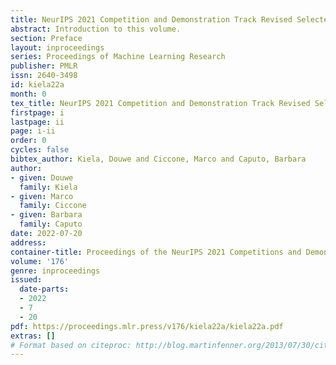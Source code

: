 ```yaml
---
title: NeurIPS 2021 Competition and Demonstration Track Revised Selected Papers
abstract: Introduction to this volume.
section: Preface
layout: inproceedings
series: Proceedings of Machine Learning Research
publisher: PMLR
issn: 2640-3498
id: kiela22a
month: 0
tex_title: NeurIPS 2021 Competition and Demonstration Track Revised Selected Papers
firstpage: i
lastpage: ii
page: i-ii
order: 0
cycles: false
bibtex_author: Kiela, Douwe and Ciccone, Marco and Caputo, Barbara
author:
- given: Douwe
  family: Kiela
- given: Marco
  family: Ciccone
- given: Barbara
  family: Caputo
date: 2022-07-20
address:
container-title: Proceedings of the NeurIPS 2021 Competitions and Demonstrations Track
volume: '176'
genre: inproceedings
issued:
  date-parts:
  - 2022
  - 7
  - 20
pdf: https://proceedings.mlr.press/v176/kiela22a/kiela22a.pdf
extras: []
# Format based on citeproc: http://blog.martinfenner.org/2013/07/30/citeproc-yaml-for-bibliographies/
---
```

